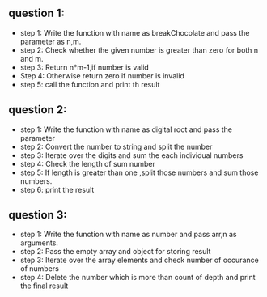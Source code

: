 ## question 1:
* step 1: Write the function with name as breakChocolate and pass the parameter as n,m.
* step 2: Check whether the given number is greater than zero for both n and m.
* step 3: Return n*m-1,if number is valid 
* Step 4: Otherwise return zero if number is invalid 
* step 5: call the function and print th result 

## question 2:
* step 1: Write the function with name as digital root and pass the parameter
* step 2: Convert the number to string and split the number 
* step 3: Iterate over the digits and sum the each individual numbers
* step 4: Check the length of sum number
* step 5: If length is greater than one ,split those numbers and sum those numbers.
* step 6: print the result


## question 3:
* step 1: Write the function with name as number and pass arr,n as arguments.
* step 2: Pass the empty array and object for storing result 
* step 3: Iterate over the array elements and check number of occurance of numbers
* step 4: Delete the number which is more than count of depth and print the final result